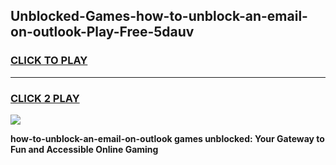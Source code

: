 
## Unblocked-Games-how-to-unblock-an-email-on-outlook-Play-Free-5dauv
<h3>
<a href="https://premium76.site?title=how-to-unblock-an-email-on-outlook&ref=23A">CLICK TO PLAY</a></h3>
<hr>

<h3>
<a href="https://premium76.site?title=how-to-unblock-an-email-on-outlook&ref=23A">CLICK 2 PLAY</a>
  
</h3>

<a href="https://premium76.site?title=how-to-unblock-an-email-on-outlook&ref=23A"><img src="https://clearcache.store/games.png"></a>


**how-to-unblock-an-email-on-outlook games unblocked: Your Gateway to Fun and Accessible Online Gaming**
